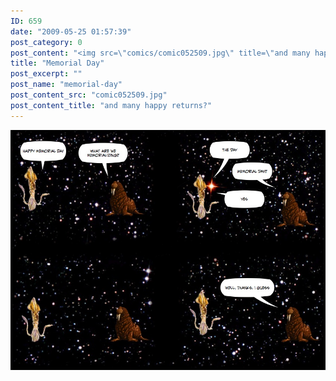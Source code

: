 ```yaml
---
ID: 659
date: "2009-05-25 01:57:39"
post_category: 0
post_content: "<img src=\"comics/comic052509.jpg\" title=\"and many happy returns?\" />"
title: "Memorial Day"
post_excerpt: ""
post_name: "memorial-day"
post_content_src: "comic052509.jpg"
post_content_title: "and many happy returns?"
---
```



[![and many happy returns?](/comics-hi-res/comic052509.jpg)](/comics-hi-res/comic052509.jpg "and many happy returns?")
